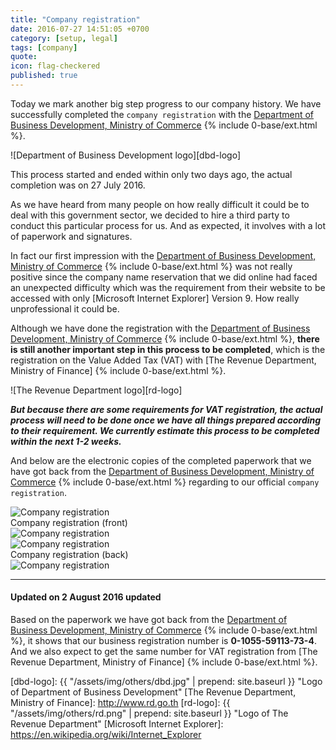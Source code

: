 ```yaml
---
title: "Company registration"
date: 2016-07-27 14:51:05 +0700
category: [setup, legal]
tags: [company]
quote:
icon: flag-checkered
published: true
---
```


Today we mark another big step progress to our company history. We have successfully completed the `company registration` with the [Department of Business Development, Ministry of Commerce] {% include 0-base/ext.html %}.


![Department of Business Development logo][dbd-logo]


This process started and ended within only two days ago, the actual completion was on 27 July 2016.

As we have heard from many people on how really difficult it could be to deal with this government sector, we decided to hire a third party to conduct this particular process for us. And as expected, it involves with a lot of paperwork and signatures.

In fact our first impression with the [Department of Business Development, Ministry of Commerce] {% include 0-base/ext.html %} was not really positive since the company name reservation that we did online had faced an unexpected difficulty which was the requirement from their website to be accessed with only [Microsoft Internet Explorer] Version 9. How really unprofessional it could be.  

Although we have done the registration with the [Department of Business Development, Ministry of Commerce] {% include 0-base/ext.html %}, **there is still another important step in this process to be completed**, which is the registration on the Value Added Tax (VAT) with [The Revenue Department, Ministry of Finance] {% include 0-base/ext.html %}.


![The Revenue Department logo][rd-logo]


***But because there are some requirements for VAT registration, the actual process will need to be done once we have all things prepared according to their requirement. We currently estimate this process to be completed within the next 1-2 weeks.***

<!--more-->

And below are the electronic copies of the completed paperwork that we have got back from the [Department of Business Development, Ministry of Commerce] {% include 0-base/ext.html %} regarding to our official `company registration`.


<div class="row">
  <div class="col-xs-4 col-xs-offset-2 col-sm-4 col-sm-offset-2 col-md-4 col-md-offset-2 col-lg-4 col-lg-offset-2">
    <a class="modal-link" data-toggle="modal" data-target="#RA" data-keyboard="true"><img class="img-thumbnail" src="{{ "/assets/img/registration/RAs.png" | prepend: site.baseurl }}" alt="Company registration"></a>
    <div class="modal fade" id="RA" tabindex="-1" role="dialog">
      <div class="modal-dialog modal-sm">
        <div class="modal-content">
          <div class="modal-header">
            <a data-dismiss="modal"><i class="pe-times pull-right"></i></a>
            <span class="modal-title">Company registration (front)</span>
          </div>
          <div class="modal-body text-center">
            <img class="img-thumbnail" src="{{ "/assets/img/registration/RA.png" | prepend: site.baseurl }}" alt="Company registration">
          </div>
        </div>
      </div>
    </div>
  </div>
  <div class="col-xs-4 col-sm-4 col-md-4 col-lg-4">
    <a class="modal-link" data-toggle="modal" data-target="#RB" data-keyboard="true"><img class="img-thumbnail" src="{{ "/assets/img/registration/RBs.png" | prepend: site.baseurl }}" alt="Company registration"></a>
    <div class="modal fade" id="RB" tabindex="-1" role="dialog">
      <div class="modal-dialog modal-sm">
        <div class="modal-content">
          <div class="modal-header">
            <a data-dismiss="modal"><i class="pe-times pull-right"></i></a>
            <span class="modal-title">Company registration (back)</span>
          </div>
          <div class="modal-body text-center">
            <img class="img-thumbnail" src="{{ "/assets/img/registration/RB.png" | prepend: site.baseurl }}" alt="Company registration">
          </div>
        </div>
      </div>
    </div>
  </div>
</div>

---

#### Updated on 2 August 2016 <span class="label blue">updated</span>

Based on the paperwork we have got back from the [Department of Business Development, Ministry of Commerce] {% include 0-base/ext.html %}, it shows that our business registration number is **0-1055-59113-73-4**. And we also expect to get the same number for VAT registration from [The Revenue Department, Ministry of Finance] {% include 0-base/ext.html %}.


[Department of Business Development, Ministry of Commerce]: http://www.dbd.go.th
[dbd-logo]: {{ "/assets/img/others/dbd.jpg" | prepend: site.baseurl }} "Logo of Department of Business Development"
[The Revenue Department, Ministry of Finance]: http://www.rd.go.th
[rd-logo]: {{ "/assets/img/others/rd.png" | prepend: site.baseurl }} "Logo of The Revenue Department"
[Microsoft Internet Explorer]: https://en.wikipedia.org/wiki/Internet_Explorer
